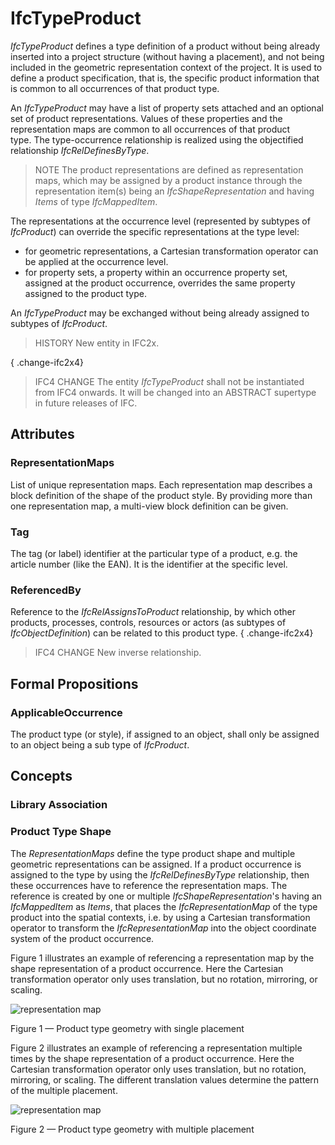 # IfcTypeProduct

_IfcTypeProduct_ defines a type definition of a product without being already inserted into a project structure (without having a placement), and not being included in the geometric representation context of the project. It is used to define a product specification, that is, the specific product information that is common to all occurrences of that product type.

An _IfcTypeProduct_ may have a list of property sets attached and an optional set of product representations. Values of these properties and the representation maps are common to all occurrences of that product type. The type-occurrence relationship is realized using the objectified relationship _IfcRelDefinesByType_.

> NOTE The product representations are defined as representation maps, which may be assigned by a product instance through the representation item(s) being an _IfcShapeRepresentation_ and having _Items_ of type _IfcMappedItem_.

The representations at the occurrence level (represented by subtypes of _IfcProduct_) can override the specific representations at the type level:

* for geometric representations, a Cartesian transformation operator can be applied at the occurrence level.
* for property sets, a property within an occurrence property set, assigned at the product occurrence, overrides the same property assigned to the product type.

An _IfcTypeProduct_ may be exchanged without being already assigned to subtypes of _IfcProduct_.

> HISTORY New entity in IFC2x.

{ .change-ifc2x4}
> IFC4 CHANGE The entity _IfcTypeProduct_ shall not be instantiated from IFC4 onwards. It will be changed into an ABSTRACT supertype in future releases of IFC.

## Attributes

### RepresentationMaps
List of unique representation maps. Each representation map describes a block definition of the shape of the product style. By providing more than one representation map, a multi-view block definition can be given.

### Tag
The tag (or label) identifier at the particular type of a product, e.g. the article number (like the EAN). It is the identifier at the specific level.

### ReferencedBy
Reference to the _IfcRelAssignsToProduct_ relationship, by which other products, processes, controls, resources or actors (as subtypes of _IfcObjectDefinition_) can be related to this product type.
{ .change-ifc2x4}
> IFC4 CHANGE New inverse relationship.

## Formal Propositions

### ApplicableOccurrence
The product type (or style), if assigned to an object, shall only be assigned to an object being a sub type of _IfcProduct_.

## Concepts

### Library Association



### Product Type Shape

The _RepresentationMaps_ define the type product shape and multiple geometric representations can be assigned. If a product occurrence is assigned to the type by using the _IfcRelDefinesByType_ relationship, then these occurrences have to reference the representation maps. The reference is created by one or multiple _IfcShapeRepresentation_'s having an _IfcMappedItem_ as _Items_, that places the _IfcRepresentationMap_ of the type product into the spatial contexts, i.e. by using a Cartesian transformation operator to transform the _IfcRepresentationMap_ into the object coordinate system of the product occurrence.

Figure 1 illustrates an example of referencing a representation map by the shape representation of a product occurrence. Here the Cartesian transformation operator only uses translation, but no rotation, mirroring, or scaling.

![representation map](../../../../figures/ifctypeproduct_representationmap-1.png)

Figure 1 &mdash; Product type geometry with single placement

Figure 2 illustrates an example of referencing a representation multiple times by the shape representation of a product occurrence. Here the Cartesian transformation operator only uses translation, but no rotation, mirroring, or scaling. The different translation values determine the pattern of the multiple placement.

![representation map](../../../../figures/ifctypeproduct_representationmap-2.png)

Figure 2 &mdash; Product type geometry with multiple placement

